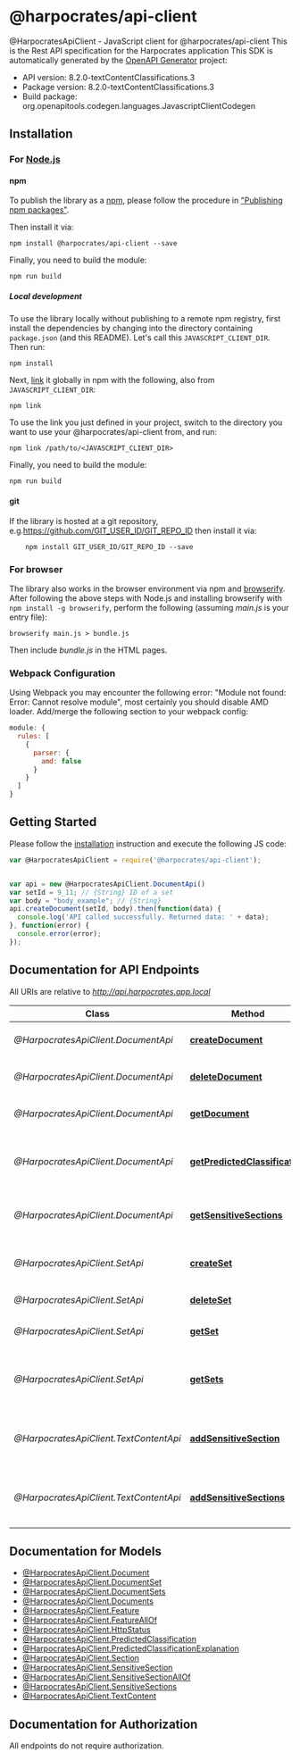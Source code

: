 # @harpocrates/api-client

@HarpocratesApiClient - JavaScript client for @harpocrates/api-client
This is the Rest API specification for the Harpocrates application
This SDK is automatically generated by the [OpenAPI Generator](https://openapi-generator.tech) project:

- API version: 8.2.0-textContentClassifications.3
- Package version: 8.2.0-textContentClassifications.3
- Build package: org.openapitools.codegen.languages.JavascriptClientCodegen

## Installation

### For [Node.js](https://nodejs.org/)

#### npm

To publish the library as a [npm](https://www.npmjs.com/), please follow the procedure in ["Publishing npm packages"](https://docs.npmjs.com/getting-started/publishing-npm-packages).

Then install it via:

```shell
npm install @harpocrates/api-client --save
```

Finally, you need to build the module:

```shell
npm run build
```

##### Local development

To use the library locally without publishing to a remote npm registry, first install the dependencies by changing into the directory containing `package.json` (and this README). Let's call this `JAVASCRIPT_CLIENT_DIR`. Then run:

```shell
npm install
```

Next, [link](https://docs.npmjs.com/cli/link) it globally in npm with the following, also from `JAVASCRIPT_CLIENT_DIR`:

```shell
npm link
```

To use the link you just defined in your project, switch to the directory you want to use your @harpocrates/api-client from, and run:

```shell
npm link /path/to/<JAVASCRIPT_CLIENT_DIR>
```

Finally, you need to build the module:

```shell
npm run build
```

#### git

If the library is hosted at a git repository, e.g.https://github.com/GIT_USER_ID/GIT_REPO_ID
then install it via:

```shell
    npm install GIT_USER_ID/GIT_REPO_ID --save
```

### For browser

The library also works in the browser environment via npm and [browserify](http://browserify.org/). After following
the above steps with Node.js and installing browserify with `npm install -g browserify`,
perform the following (assuming *main.js* is your entry file):

```shell
browserify main.js > bundle.js
```

Then include *bundle.js* in the HTML pages.

### Webpack Configuration

Using Webpack you may encounter the following error: "Module not found: Error:
Cannot resolve module", most certainly you should disable AMD loader. Add/merge
the following section to your webpack config:

```javascript
module: {
  rules: [
    {
      parser: {
        amd: false
      }
    }
  ]
}
```

## Getting Started

Please follow the [installation](#installation) instruction and execute the following JS code:

```javascript
var @HarpocratesApiClient = require('@harpocrates/api-client');


var api = new @HarpocratesApiClient.DocumentApi()
var setId = 9_11; // {String} ID of a set
var body = "body_example"; // {String} 
api.createDocument(setId, body).then(function(data) {
  console.log('API called successfully. Returned data: ' + data);
}, function(error) {
  console.error(error);
});


```

## Documentation for API Endpoints

All URIs are relative to *http://api.harpocrates.app.local*

Class | Method | HTTP request | Description
------------ | ------------- | ------------- | -------------
*@HarpocratesApiClient.DocumentApi* | [**createDocument**](docs/DocumentApi.md#createDocument) | **POST** /documentSet/{setId} | Add a new document to the set
*@HarpocratesApiClient.DocumentApi* | [**deleteDocument**](docs/DocumentApi.md#deleteDocument) | **DELETE** /documentSet/{setId}/{docId} | delete document from set
*@HarpocratesApiClient.DocumentApi* | [**getDocument**](docs/DocumentApi.md#getDocument) | **GET** /documentSet/{setId}/{docId} | get document from set
*@HarpocratesApiClient.DocumentApi* | [**getPredictedClassification**](docs/DocumentApi.md#getPredictedClassification) | **GET** /documentSet/{setId}/{docId}/predictedClassification | Get the predicted classification for the document
*@HarpocratesApiClient.DocumentApi* | [**getSensitiveSections**](docs/DocumentApi.md#getSensitiveSections) | **GET** /documentSet/{setId}/{docId}/sensitiveSections | get sensitive sections of the document
*@HarpocratesApiClient.SetApi* | [**createSet**](docs/SetApi.md#createSet) | **POST** /documentSet | Add a new document set set to the engine
*@HarpocratesApiClient.SetApi* | [**deleteSet**](docs/SetApi.md#deleteSet) | **DELETE** /documentSet/{setId} | delete the set
*@HarpocratesApiClient.SetApi* | [**getSet**](docs/SetApi.md#getSet) | **GET** /documentSet/{setId} | lists all documents in the set
*@HarpocratesApiClient.SetApi* | [**getSets**](docs/SetApi.md#getSets) | **GET** /documentSet | List all document sets known by the engine
*@HarpocratesApiClient.TextContentApi* | [**addSensitiveSection**](docs/TextContentApi.md#addSensitiveSection) | **POST** /documentSet/{setId}/{docId}/{textContentIndex} | add a sensitive section to the document
*@HarpocratesApiClient.TextContentApi* | [**addSensitiveSections**](docs/TextContentApi.md#addSensitiveSections) | **PUT** /documentSet/{setId}/{docId}/{textContentIndex} | Overwrite the sensitive sections of a TextContent object


## Documentation for Models

 - [@HarpocratesApiClient.Document](docs/Document.md)
 - [@HarpocratesApiClient.DocumentSet](docs/DocumentSet.md)
 - [@HarpocratesApiClient.DocumentSets](docs/DocumentSets.md)
 - [@HarpocratesApiClient.Documents](docs/Documents.md)
 - [@HarpocratesApiClient.Feature](docs/Feature.md)
 - [@HarpocratesApiClient.FeatureAllOf](docs/FeatureAllOf.md)
 - [@HarpocratesApiClient.HttpStatus](docs/HttpStatus.md)
 - [@HarpocratesApiClient.PredictedClassification](docs/PredictedClassification.md)
 - [@HarpocratesApiClient.PredictedClassificationExplanation](docs/PredictedClassificationExplanation.md)
 - [@HarpocratesApiClient.Section](docs/Section.md)
 - [@HarpocratesApiClient.SensitiveSection](docs/SensitiveSection.md)
 - [@HarpocratesApiClient.SensitiveSectionAllOf](docs/SensitiveSectionAllOf.md)
 - [@HarpocratesApiClient.SensitiveSections](docs/SensitiveSections.md)
 - [@HarpocratesApiClient.TextContent](docs/TextContent.md)


## Documentation for Authorization

All endpoints do not require authorization.
